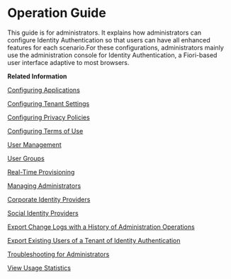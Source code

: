 <!-- loio6a8e67cf98bf41968ea2849dfd0b6bbd -->

# Operation Guide

This guide is for administrators. It explains how administrators can configure Identity Authentication so that users can have all enhanced features for each scenario.For these configurations, administrators mainly use the administration console for Identity Authentication, a Fiori-based user interface adaptive to most browsers.

**Related Information**  


[Configuring Applications](configuring-applications-61ad3b0.md "This section describes how you can configure the user authentication, access to an application, and use a branding style in accordance with your company requirements. It also explains the trust configuration between Identity Authentication and a service provider or client (relying party).")

[Configuring Tenant Settings](configuring-tenant-settings-d4d6fdc.md "Initially, the tenants are configured to use default settings. This section describes how you as a tenant administrator can make custom tenant configurations.")

[Configuring Privacy Policies](configuring-privacy-policies-ed48466.md "You can configure a custom privacy policy document by creating a new document, adding and editing its language versions, and defining the document for an application.")

[Configuring Terms of Use](configuring-terms-of-use-61d3a86.md "You can configure a custom terms of use document by creating a new document, adding and editing its language versions, and defining the document for an application.")

[User Management](user-management-228428f.md "Tenant administrators can manage user accounts via the administration console of Identity Authentication, and via APIs.")

[User Groups](user-groups-ddd067c.md "Tenant administrators can create user groups, and assign and unassign groups to users via the administration console for Identity Authentication.")

[Real-Time Provisioning](real-time-provisioning-617dd4b.md "As a tenant administrator, you can configure target systems for real-time provisioning and provision users to these target systems.")

[Managing Administrators](managing-administrators-786eea2.md "This section describes how, as a tenant administrator, you can list all administrators in the administration console for Identity Authentication, add new administrators, and edit the administrator authorizations. You can also remove administrators.")

[Corporate Identity Providers](corporate-identity-providers-19f3eca.md "Initially, Identity Authentication is set as the default identity provider for the applications. This section describes the scenarios in which Identity Authentication acts as a proxy to delegate the authentication to a corporate identity provider.")

[Social Identity Providers](social-identity-providers-17d400d.md "By configuring a social provider, users can log on to applications with their social media credentials by linking their accounts in Identity Authentication to the social media account.")

[Export Change Logs with a History of Administration Operations](../Monitoring-and-Reporting/export-change-logs-with-a-history-of-administration-operations-9d96aae.md "You can download a CSV file with a history of the operations performed by administrators in the administration console for Identity Authentication.")

[Export Existing Users of a Tenant of Identity Authentication](export-existing-users-of-a-tenant-of-identity-authentication-40c29d2.md)

[Troubleshooting for Administrators](troubleshooting-for-administrators-f80beb5.md "This section is intended to help administrators deal with error messages in the administration console for Identity Authentication.")

[View Usage Statistics](../Monitoring-and-Reporting/view-usage-statistics-a299d84.md "You can view statistical information for a tenant in the administration console for Identity Authentication")

